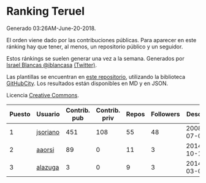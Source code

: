 # Ranking Teruel

Generado 03:26AM-June-20-2018.

El orden viene dado por las contribuciones públicas. Para aparecer en este ránking hay que tener, al menos, un repositorio público y un seguidor.

Estos ránkings se suelen generar una vez a la semana. Generados por [Israel Blancas @iblancasa](https://github.com/iblancasa/) [(Twitter)](https://twitter.com/iblancasa).

Las plantillas se encuentran en [este repositorio](https://github.com/iblancasa/GH-Spanish-Ranking), utilizando la biblioteca [GitHubCity](https://github.com/iblancasa/GitHubCity). Los resultados están disponibles en MD y en JSON.

Licencia [Creative Commons](https://creativecommons.org/licenses/by/4.0/).

| Puesto   |  Usuario  | Contrib. pub | Contrib. priv |Repos| Followers | Desde |  Avatar  |
|----------|-----------|--------------|---------------|-----|-----------|-------|----------|
|1|[jsoriano](https://github.com/jsoriano)|451|108|55|48|2008-07-02|![jsoriano]()|
|2|[aaorsi](https://github.com/aaorsi)|89|0|11|3|2014-10-18|![aaorsi]()|
|3|[alazuga](https://github.com/alazuga)|3|0|9|3|2014-03-04|![alazuga]()|
